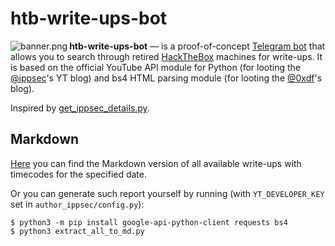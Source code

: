 htb-write-ups-bot
==========

<img src="https://user-images.githubusercontent.com/23141800/60811057-2b4b4e80-a197-11e9-8a17-4df4c758b16f.png" alt="banner.png" align="left" />

**htb-write-ups-bot** — is a proof-of-concept [Telegram bot](https://t.me/HTBWriteUpsBot) that allows you to search through retired [HackTheBox](https://www.hackthebox.eu/ "Hack The Box :: Penetration Testing Labs") machines for write-ups. It is based on the official YouTube API module for Python (for looting the [@ippsec](https://www.youtube.com/channel/UCa6eh7gCkpPo5XXUDfygQQA "IppSec - YouTube")'s YT blog) and bs4 HTML parsing module (for looting the [@0xdf](https://0xdf.gitlab.io/ "0xdf hacks stuff")'s blog).

Inspired by [get_ippsec_details.py](https://gist.github.com/sminez/571bd7bafb1b88630b85c85a0cd66e3a "Find examples of pen testing methods and tools in videos by Ippsec (as of 26th June 2019)").

## Markdown

[Here](write-ups-md) you can find the Markdown version of all available write-ups with timecodes for the specified date.

Or you can generate such report yourself by running (with `YT_DEVELOPER_KEY` set in `author_ippsec/config.py`):

```
$ python3 -m pip install google-api-python-client requests bs4
$ python3 extract_all_to_md.py
```
